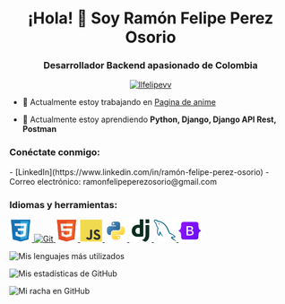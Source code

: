 <h1 align="center">¡Hola! 👋 Soy Ramón Felipe Perez Osorio</h1>
<h3 align="center">Desarrollador Backend apasionado de Colombia</h3>

<p align="center"> <a href="https://github.com/ryo-ma/github-profile-trophy"><img src="https://github-profile-trophy.vercel.app/?username=llfelipevv" alt="llfelipevv" /> </a> </p>

- 🔭 Actualmente estoy trabajando en [Pagina de anime](https://github.com/LLFELIPEVV/pag_anime)

- 🌱 Actualmente estoy aprendiendo **Python, Django, Django API Rest, Postman**

<h3 align="left">Conéctate conmigo:</h3>
<p align="left">
    - [LinkedIn](https://www.linkedin.com/in/ramón-felipe-perez-osorio)
    - Correo electrónico: ramonfelipeperezosorio@gmail.com
</p>

<h3 align="left">Idiomas y herramientas:</h3>
<p align="left">
    <a href="https://www.w3schools.com/css/" target="_blank" rel="noreferrer"> <img src="https://raw.githubusercontent.com/devicons/devicon/master/icons/css3/css3-original.svg" alt="CSS3" width="40" height="40"/> </a>
    <a href="https://git-scm.com/" target="_blank" rel="noreferrer"> <img src="https://www.vectorlogo.zone/logos/git-scm/git-scm-icon.svg" alt="Git" width="40" height="40"/> </a>
    <a href="https://www.w3.org/html/" target="_blank" rel="noreferrer"> <img src="https://raw.githubusercontent.com/devicons/devicon/master/icons/html5/html5-original.svg" alt="HTML5" width="40" height="40"/> </a>
    <a href="https://developer.mozilla.org/en-US/docs/Web/JavaScript" target="_blank" rel="noreferrer"> <img src="https://raw.githubusercontent.com/devicons/devicon/master/icons/javascript/javascript-original.svg" alt="JavaScript" width="40" height="40"/> </a>
    <a href="https://www.python.org/" target="_blank" rel="noreferrer"> <img src="https://raw.githubusercontent.com/devicons/devicon/master/icons/python/python-original.svg" alt="Python" width="40" height="40"/> </a>
    <a href="https://www.djangoproject.com/" target="_blank" rel="noreferrer"> <img src="https://raw.githubusercontent.com/devicons/devicon/master/icons/django/django-plain.svg" alt="Django" width="40" height="40"/> </a>
    <a href="https://www.mysql.com/" target="_blank" rel="noreferrer"> <img src="https://raw.githubusercontent.com/devicons/devicon/master/icons/mysql/mysql-original.svg" alt="MySQL" width="40" height="40"/> </a>
    <a href="https://getbootstrap.com/" target="_blank" rel="noreferrer"> <img src="https://raw.githubusercontent.com/devicons/devicon/master/icons/bootstrap/bootstrap-original.svg" alt="Bootstrap" width="40" height="40"/> </a>
</p>

![Mis lenguajes más utilizados](https://github-readme-stats.vercel.app/api/top-langs?username=llfelipevv&show_icons=true&locale=es&layout=compact)

![Mis estadísticas de GitHub](https://github-readme-stats.vercel.app/api?username=llfelipevv&show_icons=true&locale=es)

![Mi racha en GitHub](https://github-readme-streak-stats.herokuapp.com/?user=llfelipevv)

